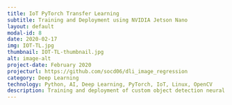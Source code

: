 ```yaml
---
title: IoT PyTorch Transfer Learning
subtitle: Training and Deployment using NVIDIA Jetson Nano 
layout: default
modal-id: 8
date: 2020-02-17
img: IOT-TL.jpg
thumbnail: IOT-TL-thumbnail.jpg
alt: image-alt
project-date: February 2020
projecturl: https://github.com/socd06/dli_image_regression
category: Deep Learning
technology: Python, AI, Deep Learning, PyTorch, IoT, Linux, OpenCV
description: Training and deployment of custom object detection neural network using Jupyter Notebooks on NVIDIA Jetson Nano. 
---
```

